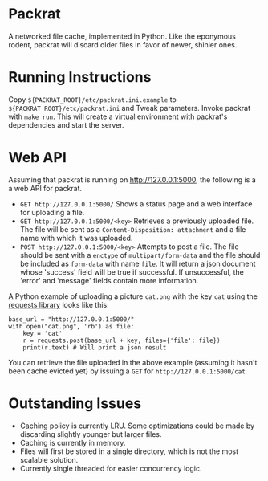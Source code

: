 Packrat
=======

A networked file cache, implemented in Python. Like the eponymous rodent,
packrat will discard older files in favor of newer, shinier ones.


Running Instructions
====================

Copy `${PACKRAT_ROOT}/etc/packrat.ini.example` to
`${PACKRAT_ROOT}/etc/packrat.ini` and Tweak parameters. Invoke packrat
with `make run`. This will create a virtual environment with packrat's
dependencies and start the server.


Web API
=======

Assuming that packrat is running on http://127.0.0.1:5000, the following
is a a web API for packrat.

 * `GET http://127.0.0.1:5000/` Shows a status page and a web interface
 for uploading a file.
 * `GET http://127.0.0.1:5000/<key>` Retrieves a previously uploaded file.
 The file will be sent as a `Content-Disposition: attachment` and a file
 name with which it was uploaded.
 * `POST http://127.0.0.1:5000/<key>` Attempts to post a file.  The file
 should be sent with a `enctype` of `multipart/form-data` and the file
 should be included as `form-data` with name `file`.  It will return a
 json document whose 'success' field will be true if successful.  If
 unsuccessful, the 'error' and 'message' fields contain more information.

A Python example of uploading a picture `cat.png` with the key `cat`
using the  [requests library](http://docs.python-requests.org/) looks
like this:

    base_url = "http://127.0.0.1:5000/"
    with open("cat.png", 'rb') as file:
        key = 'cat'
        r = requests.post(base_url + key, files={'file': file})
        print(r.text) # Will print a json result

You can retrieve the file uploaded in the above example (assuming it
hasn't been cache evicted yet) by issuing a `GET` for
`http://127.0.0.1:5000/cat`


Outstanding Issues
==================

 * Caching policy is currently LRU. Some optimizations could be made
 by discarding slightly younger but larger files.
 * Caching is currently in memory.
 * Files will first be stored in a single directory, which is not the
 most scalable solution.
 * Currently single threaded for easier concurrency logic.
